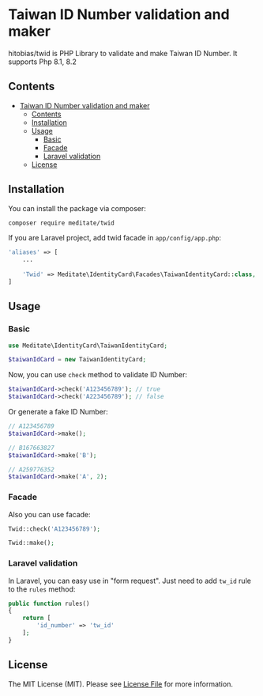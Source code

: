 # Taiwan ID Number validation and maker

hitobias/twid is PHP Library to validate and make Taiwan ID Number.
It supports Php 8.1, 8.2

## Contents

- [Taiwan ID Number validation and maker](#taiwan-id-number-validation-and-maker)
  - [Contents](#contents)
  - [Installation](#installation)
  - [Usage](#usage)
    - [Basic](#basic)
    - [Facade](#facade)
    - [Laravel validation](#laravel-validation)
  - [License](#license)

## Installation

You can install the package via composer:

```bash
composer require meditate/twid
```

If you are Laravel project, add twid facade in `app/config/app.php`:

```php
'aliases' => [
	...
    
    'Twid' => Meditate\IdentityCard\Facades\TaiwanIdentityCard::class,
]
```

## Usage

### Basic

```php
use Meditate\IdentityCard\TaiwanIdentityCard;

$taiwanIdCard = new TaiwanIdentityCard;
```

Now, you can use `check` method to validate ID Number:

```php
$taiwanIdCard->check('A123456789'); // true
$taiwanIdCard->check('A223456789'); // false
```

Or generate a fake ID Number:

```php
// A123456789
$taiwanIdCard->make();

// B167663827
$taiwanIdCard->make('B');

// A259776352
$taiwanIdCard->make('A', 2);
```

### Facade

Also you can use facade:

```php
Twid::check('A123456789');

Twid::make();
```

### Laravel validation

In Laravel, you can easy use in "form request". Just need to add `tw_id` rule to the `rules` method:

```php
public function rules()
{
    return [
        'id_number' => 'tw_id'
    ];
}
```

## License

The MIT License (MIT). Please see [License File](https://github.com/thephpleague/skeleton/blob/master/LICENSE.md) for more information.

